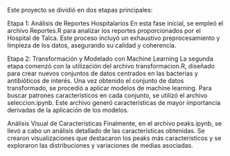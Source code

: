 Este proyecto se dividió en dos etapas principales:

Etapa 1: Análisis de Reportes Hospitalarios
En esta fase inicial, se empleó el archivo Reportes.R para analizar los reportes proporcionados por el Hospital de Talca. 
Este proceso incluyó un exhaustivo preprocesamiento y limpieza de los datos, asegurando su calidad y coherencia.

Etapa 2: Transformación y Modelado con Machine Learning
La segunda etapa comenzó con la utilización del archivo transformacion.R, diseñado para crear nuevos conjuntos de datos centrados en las bacterias y antibióticos de interés. 
Una vez obtenido el conjunto de datos transformado, se procedió a aplicar modelos de machine learning. Para buscar patrones característicos en cada conjunto, se utilizó el archivo seleccion.ipynb. 
Este archivo generó características de mayor importancia derivadas de la aplicación de los modelos.

Análisis Visual de Características
Finalmente, en el archivo peaks.ipynb, se llevó a cabo un análisis detallado de las características obtenidas. 
Se crearon visualizaciones que destacaron los peaks más característicos y se exploraron las distribuciones y variaciones de medias asociadas.
